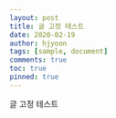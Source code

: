 ```yaml
---
layout: post
title: 글 고정 테스트
date: 2020-02-19
author: hjyoon
tags: [sample, document]
comments: true
toc: true
pinned: true
---
```


글 고정 테스트